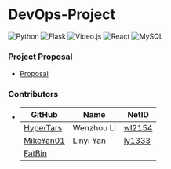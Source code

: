 # DevOps-Project
![Python](https://img.shields.io/badge/python-3.8-blue)
![Flask](https://img.shields.io/badge/Flask-1.1.2-blue)
![Video.js](https://img.shields.io/badge/Video.js-7.8.4-blue)
![React](https://img.shields.io/badge/React-16.3.1-blue)
![MySQL](https://img.shields.io/badge/MySQL-8.0.21-blue)

### Project Proposal
- [Proposal](./Proposal.md)

### Contributors
- GitHub | Name | NetID
  --- | --- | ---
  [HyperTars](https://github.com/HyperTars) | Wenzhou Li | [wl2154](wl2154@nyu.edu)
  [MikeYan01](https://github.com/MikeYan01) | Linyi Yan | [ly1333](ly1333@nyu.edu)
  [FatBin](https://github.com/FatBin) | | [](@nyu.edu)
